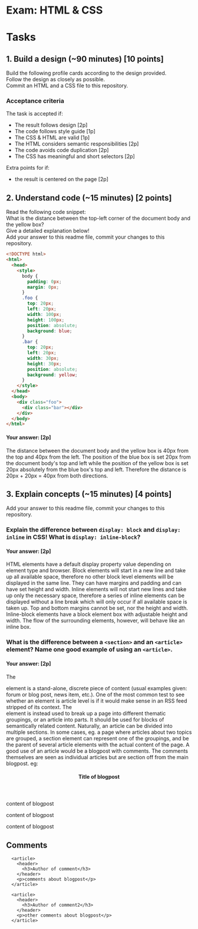 # Exam: HTML & CSS

# Tasks

## 1. Build a design (~90 minutes) [10 points]
Build the following profile cards according to the design provided.   
Follow the design as closely as possible.   
Commit an HTML and a CSS file to this repository.

### Acceptance criteria
The task is accepted if:
  - The result follows design [2p]
  - The code follows style guide [1p]
  - The CSS & HTML are valid [1p]
  - The HTML considers semantic responsibilities [2p]
  - The code avoids code duplication [2p]
  - The CSS has meaningful and short selectors [2p]

Extra points for if:
  - the result is centered on the page [2p]


## 2. Understand code (~15 minutes) [2 points]
Read the following code snippet:   
What is the distance between the top-left corner of the document body and the yellow box?   
Give a detailed explanation below!   
Add your answer to this readme file, commit your changes to this repository.
```HTML
<!DOCTYPE html>
<html>
  <head>
    <style>
      body {
        padding: 0px;
        margin: 0px;
      }
      .foo {
        top: 20px;
        left: 20px;
        width: 100px;
        height: 100px;
        position: absolute;
        background: blue;
      }
      .bar {
        top: 20px;
        left: 20px;
        width: 30px;
        height: 30px;
        position: absolute;
        background: yellow;
      }
    </style>
  </head>
  <body>
    <div class="foo">
      <div class="bar"></div>
    </div>
  </body>
</html>
```
#### Your answer: [2p]

The distance between the document body and the yellow box is 40px from the top and 40px from the left.
The position of the blue box is set 20px from the document body's top and left while the position of the yellow box is set 20px absolutely from the blue box's top and left.
Therefore the distance is 20px + 20px = 40px from both directions.


## 3. Explain concepts (~15 minutes) [4 points]
Add your answer to this readme file, commit your changes to this repository.


### Explain the difference between `display: block` and `display: inline` in CSS! What is `display: inline-block`?
#### Your answer: [2p]

HTML elements have a default display property value depending on element type and browser.
Block elements will start in a new line and take up all available space, therefore no other block level elements will be displayed in the same line. They can have margins and padding and can have set height and width.
Inline elements will not start new lines and take up only the necessary space, therefore a series of inline elements can be displayed without a line break which will only occur if all available space is taken up. Top and bottom margins cannot be set, nor the height and width.
Inline-block elements have a block element box with adjustable height and width. The flow of the surrounding elements, however, will behave like an inline box.


### What is the difference between a `<section>` and an `<article>` element? Name one good example of using an `<article>`.
#### Your answer: [2p]

The <article> element is a stand-alone, discrete piece of content (usual examples given: forum or blog post, news item, etc.). One of the most common test to see whether an element is article level is if it would make sense in an RSS feed stripped of its context.
The <section> element is instead used to break up a page into different thematic groupings, or an article into parts. It should be used for blocks of semantically related content.
Naturally, an article can be divided into multiple sections.
In some cases, eg. a page where articles about two topics are grouped, a section element can represent one of the groupings, and be the parent of several article elements with the actual content of the page.
A good use of an article would be a blogpost with comments. The comments themselves are seen as individual articles but are section off from the main blogpost. eg:

<article>
  <header>
    <h1>Title of blogpost</h1>
  </header>

  <p>content of blogpost</p>
  <p>content of blogpost</p>
  <p>content of blogpost</p>

  <section>
    <h2>Comments</h2>

      <article>
        <header>
          <h3>Author of comment</h3>
        </header>
        <p>comments about blogpost</p>
      </article>

      <article>
        <header>
          <h3>Author of comment2</h3>
        </header>
        <p>other comments about blogpost</p>
      </article>

  </section>
</article>
